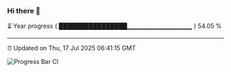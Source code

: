 ### Hi there 👋

⏳ Year progress { ████████████████▁▁▁▁▁▁▁▁▁▁▁▁▁▁ } 54.05 %

---

⏰ Updated on Thu, 17 Jul 2025 06:41:15 GMT

![Progress Bar CI](https://github.com/DhruviPatel157/GitHub-Actions-Demo/workflows/Progress%20Bar%20CI/badge.svg)
